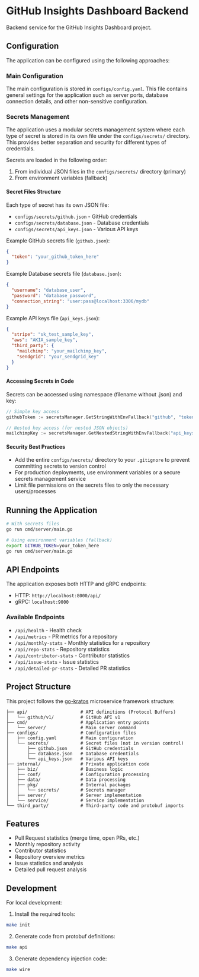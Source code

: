# GitHub Insights Dashboard Backend

Backend service for the GitHub Insights Dashboard project.

## Configuration

The application can be configured using the following approaches:

### Main Configuration
The main configuration is stored in `configs/config.yaml`. This file contains general settings for the application such as server ports, database connection details, and other non-sensitive configuration.

### Secrets Management
The application uses a modular secrets management system where each type of secret is stored in its own file under the `configs/secrets/` directory. This provides better separation and security for different types of credentials.

Secrets are loaded in the following order:
1. From individual JSON files in the `configs/secrets/` directory (primary)
2. From environment variables (fallback)

#### Secret Files Structure
Each type of secret has its own JSON file:

- `configs/secrets/github.json` - GitHub credentials
- `configs/secrets/database.json` - Database credentials
- `configs/secrets/api_keys.json` - Various API keys

Example GitHub secrets file (`github.json`):
```json
{
  "token": "your_github_token_here"
}
```

Example Database secrets file (`database.json`):
```json
{
  "username": "database_user",
  "password": "database_password",
  "connection_string": "user:pass@localhost:3306/mydb"
}
```

Example API keys file (`api_keys.json`):
```json
{
  "stripe": "sk_test_sample_key",
  "aws": "AKIA_sample_key",
  "third_party": {
    "mailchimp": "your_mailchimp_key",
    "sendgrid": "your_sendgrid_key"
  }
}
```

#### Accessing Secrets in Code
Secrets can be accessed using namespace (filename without .json) and key:

```go
// Simple key access
githubToken := secretsManager.GetStringWithEnvFallback("github", "token", "GITHUB_TOKEN")

// Nested key access (for nested JSON objects)
mailchimpKey := secretsManager.GetNestedStringWithEnvFallback("api_keys", "third_party.mailchimp", "MAILCHIMP_API_KEY")
```

#### Security Best Practices
- Add the entire `configs/secrets/` directory to your `.gitignore` to prevent committing secrets to version control
- For production deployments, use environment variables or a secure secrets management service
- Limit file permissions on the secrets files to only the necessary users/processes

## Running the Application

```bash
# With secrets files
go run cmd/server/main.go

# Using environment variables (fallback)
export GITHUB_TOKEN=your_token_here
go run cmd/server/main.go
```

## API Endpoints

The application exposes both HTTP and gRPC endpoints:

- HTTP: `http://localhost:8000/api/`
- gRPC: `localhost:9000`

### Available Endpoints

- `/api/health` - Health check
- `/api/metrics` - PR metrics for a repository
- `/api/monthly-stats` - Monthly statistics for a repository
- `/api/repo-stats` - Repository statistics
- `/api/contributor-stats` - Contributor statistics
- `/api/issue-stats` - Issue statistics
- `/api/detailed-pr-stats` - Detailed PR statistics

## Project Structure

This project follows the [go-kratos](https://go-kratos.dev/) microservice framework structure:

```
├── api/                    # API definitions (Protocol Buffers)
│   └── github/v1/          # GitHub API v1
├── cmd/                    # Application entry points
│   └── server/             # Main server command
├── configs/                # Configuration files
│   ├── config.yaml         # Main configuration
│   └── secrets/            # Secret files (not in version control)
│       ├── github.json     # GitHub credentials
│       ├── database.json   # Database credentials
│       └── api_keys.json   # Various API keys
├── internal/               # Private application code
│   ├── biz/                # Business logic
│   ├── conf/               # Configuration processing
│   ├── data/               # Data processing
│   ├── pkg/                # Internal packages
│   │   └── secrets/        # Secrets manager
│   ├── server/             # Server implementation
│   └── service/            # Service implementation
└── third_party/            # Third-party code and protobuf imports
```

## Features

- Pull Request statistics (merge time, open PRs, etc.)
- Monthly repository activity
- Contributor statistics
- Repository overview metrics
- Issue statistics and analysis
- Detailed pull request analysis

## Development

For local development:

1. Install the required tools:

```bash
make init
```

2. Generate code from protobuf definitions:

```bash
make api
```

3. Generate dependency injection code:

```bash
make wire
``` 